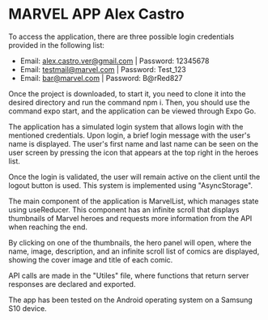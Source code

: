 # MARVEL APP Alex Castro

To access the application, there are three possible login credentials provided in the following list:

- Email: alex.castro.ver@gmail.com | Password: 12345678
- Email: testmail@marvel.com | Password: Test_123
- Email: bar@marvel.com | Password: B@rRed827

Once the project is downloaded, to start it, you need to clone it into the desired directory and run the command npm i. Then, you should use the command expo start, and the application can be viewed through Expo Go.

The application has a simulated login system that allows login with the mentioned credentials. Upon login, a brief login message with the user's name is displayed. The user's first name and last name can be seen on the user screen by pressing the icon that appears at the top right in the heroes list.

Once the login is validated, the user will remain active on the client until the logout button is used. This system is implemented using "AsyncStorage".

The main component of the application is MarvelList, which manages state using useReducer. This component has an infinite scroll that displays thumbnails of Marvel heroes and requests more information from the API when reaching the end.

By clicking on one of the thumbnails, the hero panel will open, where the name, image, description, and an infinite scroll list of comics are displayed, showing the cover image and title of each comic.

API calls are made in the "Utiles" file, where functions that return server responses are declared and exported.

The app has been tested on the Android operating system on a Samsung S10 device.
